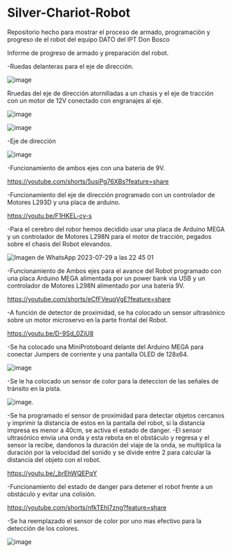 # Silver-Chariot-Robot
Repositorio hecho para mostrar el proceso de armado, programación y progreso de el robot del equipo DATO del IPT Don Bosco

Informe de progreso de armado y preparación del robot.

-Ruedas delanteras para el eje de dirección.

![image](https://github.com/Himot-03/Silver-Chariot-Robot/assets/74327576/1984601c-bb64-4e31-b8ba-782bf46d22ad)

Rruedas del eje de dirección atornilladas a un chasis y el eje de tracción con un motor de 12V conectado con engranajes al eje.

![image](https://github.com/Himot-03/Silver-Chariot-Robot/assets/74327576/cc768d9f-fdde-40bb-a029-79af96d88c83)

![image](https://github.com/Himot-03/Silver-Chariot-Robot/assets/74327576/b4f35366-8e56-43d0-a44c-420ccc448a41)

-Eje de dirección

![image](https://github.com/Himot-03/Silver-Chariot-Robot/assets/74327576/9f4ba3d4-52d5-48bb-8235-8df50ec9cd1b)

-Funcionamiento de ambos ejes con una bateria de 9V.

https://youtube.com/shorts/5usiPg76XBs?feature=share

-Funcionamiento del eje de dirección programado con un controlador de Motores L293D y una placa de arduino.

https://youtu.be/F1HKEL-cy-s

-Para el cerebro del robor hemos decidido usar una placa de Arduino MEGA y un controlador de Motores L298N para el motor de tracción, pegados sobre el chasis del Robot elevandos.

![Imagen de WhatsApp 2023-07-29 a las 22 45 01](https://github.com/Himot-03/Silver-Chariot-Robot/assets/74327576/745b1fcb-274f-4710-9774-fc287d5c9146)

-Funcionamiento de Ambos ejes para el avance del Robot programado con una placa Arduino MEGA alimentada por un power bank via USB y un controlador de Motores L298N alimentado por una bateria 9V.

https://youtube.com/shorts/eCfFVeuqVgE?feature=share

-A función de detector de proximidad, se ha colocado un sensor ultrasónico sobre un motor microservo en la parte frontal del Robot.

https://youtu.be/D-9Sd_0ZiU8

-Se ha colocado una MiniProtoboard delante del Arduino MEGA para conectar Jumpers de corriente y una pantalla OLED de 128x64.

![image](https://github.com/Himot-03/Silver-Chariot-Robot/assets/74327576/9865d0ed-47d3-4a4d-9e25-fc649162dac9)

-Se le ha colocado un sensor de color para la deteccion de las señales de tránsito en la pista.

![image](https://github.com/Himot-03/Silver-Chariot-Robot/assets/74327576/3c37ccf4-7e8b-4b86-83ea-fe1c53c761be).

-Se ha programado el sensor de proximidad para detectar objetos cercanos y imprimir la distancia de estos en la pantalla del robot, si la distancia impresa es menor a 40cm, se activa el estado de danger.
-El sensor ultrasónico envia una onda y esta rebota en el obstáculo y regresa y el sensor la recibe, dandonos la duración del viaje de la onda, se multiplica la duración por la velocidad del sonido y se divide entre 2 para calcular la distancia del objeto con el robot.

https://youtu.be/_brEhWQEPqY

-Funcionamiento del estado de danger para detener el robot frente a un obstáculo y evitar una colisión.

https://youtube.com/shorts/nfkTEhl7zng?feature=share

-Se ha reemplazado el sensor de color por uno mas efectivo para la detección de los colores.

![image](https://github.com/Himot-03/Silver-Chariot-Robot/assets/74327576/356a0544-2abc-462c-857a-099ce3db1a24)




